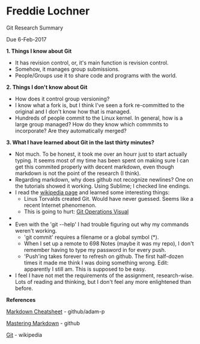 # Freddie Lochner

Git Research Summary

Due 6-Feb-2017

**1. Things I know about Git**

* It has revision control, or, it's main function is revision control.  
* Somehow, it manages group submissions.  
* People/Groups use it to share code and programs with the world.

**2. Things I don't know about Git**

* How does it control group versioning?
* I know what a fork is, but I think I've seen a fork re-committed to the original and I don't know how that is managed.
* Hundreds of people commit to the Linux kernel.  In general, how is a large group managed?  How do they know which commmits to incorporate?  Are they automatically merged?

**3. What I have learned about Git in the last thirty minutes?**

* Not much.  To be honest, it took me over an hourr just to start actually typing.  It seems most of my time has been spent on making sure I can get this commited properly with decent markdown, even though markdown is not the point of the research (I think).  
* Regarding markdown, why does github not recognize newlines?  One on the tutorials showed it working.  Using Sublime; I checked line endings.
* I read the [wikipedia page](https://en.wikipedia.org/wiki/Git) and learned some interesting things:
  * Linus Torvalds created Git.  Would have never guessed.  Seems like a recent Internet phenomenon.
  * This is going to hurt: [Git Operations Visual](https://en.wikipedia.org/wiki/Git#/media/File:Git_operations.svg)
* 
* Even with the 'git --help' I had trouble figuring out why my commands weren't working.
  * 'git commit' requires a filename or a global symbol (*).
  * When I set up a remote to 698 Notes (maybe it was my repo), I don't remember having to type my password in for every push.
  * 'Push'ing takes forever to refresh on github.  The first half-dozen times it made me think I was doing something wrong.  Edit: apparently I still am.  This is supposed to be easy.
* I feel I have not met the requirements of the assignment, research-wise.  Lots of reading and thinking, but I don't feel any more enlightened than before.  



**References**

[Markdown Cheatsheet](https://github.com/adam-p/markdown-here/wiki/Markdown-Cheatsheet#lines) - github/adam-p

[Mastering Markdown](https://guides.github.com/features/mastering-markdown/) - github

[Git](https://en.wikipedia.org/wiki/Git) - wikipedia
